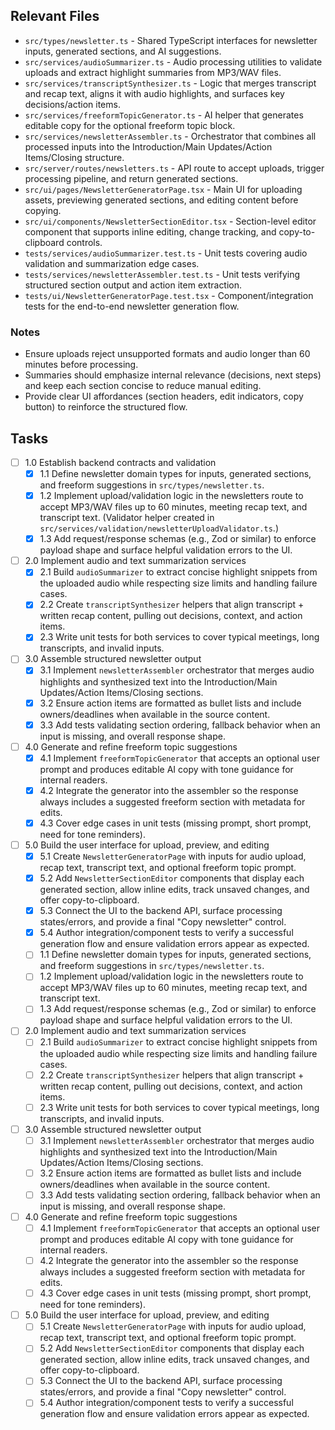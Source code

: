 ## Relevant Files

- `src/types/newsletter.ts` - Shared TypeScript interfaces for newsletter inputs, generated sections, and AI suggestions.
- `src/services/audioSummarizer.ts` - Audio processing utilities to validate uploads and extract highlight summaries from MP3/WAV files.
- `src/services/transcriptSynthesizer.ts` - Logic that merges transcript and recap text, aligns it with audio highlights, and surfaces key decisions/action items.
- `src/services/freeformTopicGenerator.ts` - AI helper that generates editable copy for the optional freeform topic block.
- `src/services/newsletterAssembler.ts` - Orchestrator that combines all processed inputs into the Introduction/Main Updates/Action Items/Closing structure.
- `src/server/routes/newsletters.ts` - API route to accept uploads, trigger processing pipeline, and return generated sections.
- `src/ui/pages/NewsletterGeneratorPage.tsx` - Main UI for uploading assets, previewing generated sections, and editing content before copying.
- `src/ui/components/NewsletterSectionEditor.tsx` - Section-level editor component that supports inline editing, change tracking, and copy-to-clipboard controls.
- `tests/services/audioSummarizer.test.ts` - Unit tests covering audio validation and summarization edge cases.
- `tests/services/newsletterAssembler.test.ts` - Unit tests verifying structured section output and action item extraction.
- `tests/ui/NewsletterGeneratorPage.test.tsx` - Component/integration tests for the end-to-end newsletter generation flow.

### Notes

- Ensure uploads reject unsupported formats and audio longer than 60 minutes before processing.
- Summaries should emphasize internal relevance (decisions, next steps) and keep each section concise to reduce manual editing.
- Provide clear UI affordances (section headers, edit indicators, copy button) to reinforce the structured flow.

## Tasks

- [ ] 1.0 Establish backend contracts and validation
  - [x] 1.1 Define newsletter domain types for inputs, generated sections, and freeform suggestions in `src/types/newsletter.ts`.
  - [x] 1.2 Implement upload/validation logic in the newsletters route to accept MP3/WAV files up to 60 minutes, meeting recap text, and transcript text. (Validator helper created in `src/services/validation/newsletterUploadValidator.ts`.)
  - [x] 1.3 Add request/response schemas (e.g., Zod or similar) to enforce payload shape and surface helpful validation errors to the UI.

- [ ] 2.0 Implement audio and text summarization services
  - [x] 2.1 Build `audioSummarizer` to extract concise highlight snippets from the uploaded audio while respecting size limits and handling failure cases.
  - [x] 2.2 Create `transcriptSynthesizer` helpers that align transcript + written recap content, pulling out decisions, context, and action items.
  - [x] 2.3 Write unit tests for both services to cover typical meetings, long transcripts, and invalid inputs.

- [ ] 3.0 Assemble structured newsletter output
  - [x] 3.1 Implement `newsletterAssembler` orchestrator that merges audio highlights and synthesized text into the Introduction/Main Updates/Action Items/Closing sections.
  - [x] 3.2 Ensure action items are formatted as bullet lists and include owners/deadlines when available in the source content.
  - [x] 3.3 Add tests validating section ordering, fallback behavior when an input is missing, and overall response shape.

- [ ] 4.0 Generate and refine freeform topic suggestions
  - [x] 4.1 Implement `freeformTopicGenerator` that accepts an optional user prompt and produces editable AI copy with tone guidance for internal readers.
  - [x] 4.2 Integrate the generator into the assembler so the response always includes a suggested freeform section with metadata for edits.
  - [x] 4.3 Cover edge cases in unit tests (missing prompt, short prompt, need for tone reminders).

- [ ] 5.0 Build the user interface for upload, preview, and editing
  - [x] 5.1 Create `NewsletterGeneratorPage` with inputs for audio upload, recap text, transcript text, and optional freeform topic prompt.
  - [x] 5.2 Add `NewsletterSectionEditor` components that display each generated section, allow inline edits, track unsaved changes, and offer copy-to-clipboard.
  - [x] 5.3 Connect the UI to the backend API, surface processing states/errors, and provide a final "Copy newsletter" control.
  - [x] 5.4 Author integration/component tests to verify a successful generation flow and ensure validation errors appear as expected.
  - [ ] 1.1 Define newsletter domain types for inputs, generated sections, and freeform suggestions in `src/types/newsletter.ts`.
  - [ ] 1.2 Implement upload/validation logic in the newsletters route to accept MP3/WAV files up to 60 minutes, meeting recap text, and transcript text.
  - [ ] 1.3 Add request/response schemas (e.g., Zod or similar) to enforce payload shape and surface helpful validation errors to the UI.

- [ ] 2.0 Implement audio and text summarization services
  - [ ] 2.1 Build `audioSummarizer` to extract concise highlight snippets from the uploaded audio while respecting size limits and handling failure cases.
  - [ ] 2.2 Create `transcriptSynthesizer` helpers that align transcript + written recap content, pulling out decisions, context, and action items.
  - [ ] 2.3 Write unit tests for both services to cover typical meetings, long transcripts, and invalid inputs.

- [ ] 3.0 Assemble structured newsletter output
  - [ ] 3.1 Implement `newsletterAssembler` orchestrator that merges audio highlights and synthesized text into the Introduction/Main Updates/Action Items/Closing sections.
  - [ ] 3.2 Ensure action items are formatted as bullet lists and include owners/deadlines when available in the source content.
  - [ ] 3.3 Add tests validating section ordering, fallback behavior when an input is missing, and overall response shape.

- [ ] 4.0 Generate and refine freeform topic suggestions
  - [ ] 4.1 Implement `freeformTopicGenerator` that accepts an optional user prompt and produces editable AI copy with tone guidance for internal readers.
  - [ ] 4.2 Integrate the generator into the assembler so the response always includes a suggested freeform section with metadata for edits.
  - [ ] 4.3 Cover edge cases in unit tests (missing prompt, short prompt, need for tone reminders).

- [ ] 5.0 Build the user interface for upload, preview, and editing
  - [ ] 5.1 Create `NewsletterGeneratorPage` with inputs for audio upload, recap text, transcript text, and optional freeform topic prompt.
  - [ ] 5.2 Add `NewsletterSectionEditor` components that display each generated section, allow inline edits, track unsaved changes, and offer copy-to-clipboard.
  - [ ] 5.3 Connect the UI to the backend API, surface processing states/errors, and provide a final "Copy newsletter" control.
  - [ ] 5.4 Author integration/component tests to verify a successful generation flow and ensure validation errors appear as expected.
